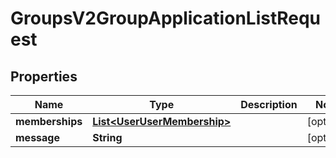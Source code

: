 
# GroupsV2GroupApplicationListRequest

## Properties
Name | Type | Description | Notes
------------ | ------------- | ------------- | -------------
**memberships** | [**List&lt;UserUserMembership&gt;**](UserUserMembership.md) |  |  [optional]
**message** | **String** |  |  [optional]



